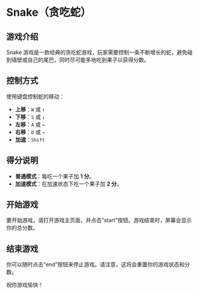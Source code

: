 # Snake（贪吃蛇）

## 游戏介绍
Snake 游戏是一款经典的贪吃蛇游戏，玩家需要控制一条不断增长的蛇，避免碰到墙壁或自己的尾巴，同时尽可能多地吃到果子以获得分数。

## 控制方式
使用键盘控制蛇的移动：
- **上移**：`W` 或 `↑`
- **下移**：`S` 或 `↓`
- **左移**：`A` 或 `←`
- **右移**：`D` 或 `→`
- **加速**：`Shift`

## 得分说明
- **普通模式**：每吃一个果子加 **1 分**。
- **加速模式**：在加速状态下吃一个果子加 **2 分**。

## 开始游戏
要开始游戏，请打开游戏主页面，并点击“start”按钮。游戏结束时，屏幕会显示你的总分数。

## 结束游戏
你可以随时点击“end”按钮来停止游戏。请注意，这将会重置你的游戏状态和分数。

祝你游戏愉快！
